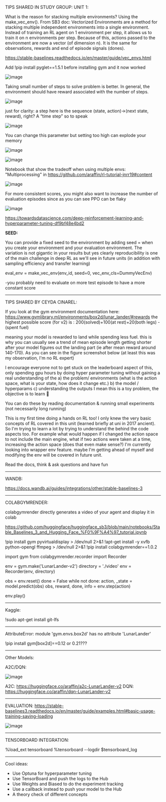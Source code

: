 TIPS SHARED IN STUDY GROUP: UNIT 1:


What is the reason for stacking multiple environments? Using the make_vec_env().
From SB3 doc: Vectorized Environments are a method for stacking multiple independent environments into a single environment. Instead of training an RL agent on 1 environment per step, it allows us to train it on n environments per step. Because of this, actions passed to the environment are now a vector (of dimension n). It is the same for observations, rewards and end of episode signals (dones). 

 https://stable-baselines.readthedocs.io/en/master/guide/vec_envs.html 


Add !pip install pyglet==1.5.1 before installing gym and it now worked 

![image](https://user-images.githubusercontent.com/82262606/167249993-d17014ec-1558-4d2c-abc7-8e365cc5bebd.png)



Taking small number of steps to solve problem is better. In general, the environment should have reward associated with the number of steps.

![image](https://user-images.githubusercontent.com/82262606/167149937-c7994871-2305-4227-9ea0-6462d647ddfa.png)


just for clarity: a step here is the sequence (state, action)->(next state, reward), right? A “time step” so to speak


![image](https://user-images.githubusercontent.com/82262606/167151324-af4d1870-9931-4c73-8d33-3e7775248d64.png)

You can change this parameter but setting too high can explode your memory

![image](https://user-images.githubusercontent.com/82262606/167151746-ff1a0f58-f921-4fca-ab35-326cd46a08c2.png)


![image](https://user-images.githubusercontent.com/82262606/167152175-17dde98c-cbd4-4046-8c9b-c4c947cbc047.png)


Notebook that show the tradeoff when using multiple envs: "Multiprocessing" in  https://github.com/araffin/rl-tutorial-jnrr19#content

![image](https://user-images.githubusercontent.com/82262606/167153261-3ae1351b-6e6b-46c4-86e1-25c851669504.png)



For  more consistent scores, you might also want to increase the number of evaluation episodes since as you can see PPO can be flaky



![image](https://user-images.githubusercontent.com/82262606/167154676-524cbd39-8725-4d0b-94e2-993dc0538fc2.png)





https://towardsdatascience.com/deep-reinforcement-learning-and-hyperparameter-tuning-df9bf48e4bd2


**SEED:**

You can provide a fixed seed to the environment by adding seed = when you create your environment and your evaluation environment. The variation is not gigantic in your results but yes clearly reproducibility is one of the main challenge in deep RL as we'll see in future units (in addition with sampling efficiency and transfer learning)

eval_env = make_vec_env(env_id,  seed=0, vec_env_cls=DummyVecEnv)


-you probably need to evaluate on more test episode to have a more constant score








---------------





TIPS SHARED BY CEYDA CINAREL:

If you look at the gym environment documentation here: https://www.gymlibrary.ml/environments/box2d/lunar_lander/#rewards
the highest possible score (for v2) is : 
200(solved)+100(at rest)+20(both legs) - (spent fuel)

meaning your model is rewarded to land while spending less fuel. this is why you can usually see a trend of mean episode length getting shorter after your model figures out the landing part (ie after mean reward around 140-170). As you can see in the figure screenshot below (at least this was my observation, I'm no RL expert)

I encourage everyone not to get stuck on the leaderboard aspect of this, only spending gpu hours by doing hyper parameter tuning without gaining a real understanding of the
a) the problem/ environments (what is the action space, what is your state, how does it change etc.)
b) the model / hyperparams
c) understanding the outputs
I mean this is a toy problem, the objective is to learn 🤗 

You can do these by reading documentation & running small experiments (not necessarily long running)

This is my first time doing a hands on RL too! I only knew the very basic concepts of RL covered in this unit (learned briefly at uni in 2017 ancient). So I'm trying to learn a lot by trying to understand the behind the code aspects too. For example what would happen if I changed the action space to not include the main engine, what if two actions were taken at a time, increasing the action space (does that even make sense?) I'm currently looking into wrapper env feature. maybe I'm getting ahead of myself and modifying the env will be covered in future unit.

Read the docs, think & ask questions and have fun







-------------------

WANDB:

https://docs.wandb.ai/guides/integrations/other/stable-baselines-3




-------------------

COLABGYMRENDER:

colabgymrender directly generates a video of your agent and display it in colab


https://github.com/huggingface/huggingface_sb3/blob/main/notebooks/Stable_Baselines_3_and_Hugging_Face_%F0%9F%A4%97_tutorial.ipynb


!pip install gym pyvirtualdisplay > /dev/null 2>&1
!apt-get install -y xvfb python-opengl ffmpeg > /dev/null 2>&1
!pip install colabgymrender==1.0.2

import gym
from colabgymrender.recorder import Recorder

env = gym.make('LunarLander-v2')
directory = './video'
env = Recorder(env, directory)

obs = env.reset()
done = False
while not done:
  action, _state = model.predict(obs)
  obs, reward, done, info = env.step(action)

env.play()






---------------
Kaggle:

!sudo apt-get install git-lfs



---------------


AttributeError: module 'gym.envs.box2d' has no attribute 'LunarLander'

!pip install gym[box2d]==0.12  or 0.21???




--------------------

Other Models:

A2C/DQN:

![image](https://user-images.githubusercontent.com/82262606/167250145-f934444c-3a82-4995-8aa8-c94d91d11cd2.png)

A2C: https://huggingface.co/araffin/a2c-LunarLander-v2
DQN: https://huggingface.co/araffin/dqn-LunarLander-v2



-------------------
EVALUATION:
https://stable-baselines3.readthedocs.io/en/master/guide/examples.html#basic-usage-training-saving-loading

![image](https://user-images.githubusercontent.com/82262606/167250313-d2448bf2-ed12-4d53-b83e-af4066eabe76.png)




----------------------
TENSORBOARD INTEGRATION:

%load_ext tensorboard
%tensorboard --logdir $tensorboard_log



--------------------
Cool ideas:
- Use Optuna for hyperparameter tuning
- Use TensorBoard and push the logs to the Hub
- Use Weights and Biased to do the experiment tracking
- Use a callback instead to push your model to the Hub
- A theory check of different concepts

